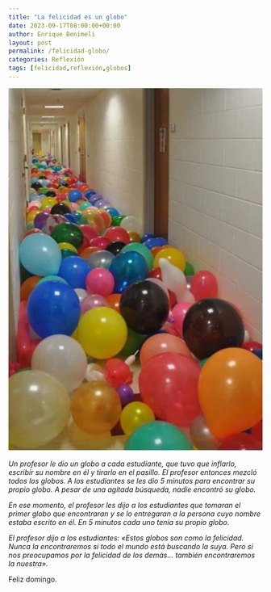 ```yaml
---
title: "La felicidad es un globo"
date: 2023-09-17T08:00:00+00:00
author: Enrique Benimeli
layout: post
permalink: /felicidad-globo/
categories: Reflexión
tags: [felicidad,reflexión,globos]
---
```


[![image](assets/images/posts/2023/09/globos.jpeg)]()

*Un profesor le dio un globo a cada estudiante, que tuvo que inflarlo, escribir su nombre en él y tirarlo en el pasillo. El profesor entonces mezcló todos los globos. A los estudiantes se les dio 5 minutos para encontrar su propio globo. A pesar de una agitada búsqueda, nadie encontró su globo.*

*En ese momento, el profesor les dijo a los estudiantes que tomaran el primer globo que encontraran y se lo entregaran a la persona cuyo nombre estaba escrito en él. En 5 minutos cada uno tenía su propio globo.*

*El profesor dijo a los estudiantes: «Estos globos son como la felicidad. Nunca la encontraremos si todo el mundo está buscando la suya. Pero si nos preocupamos por la felicidad de los demás... también encontraremos la nuestra».*

Feliz domingo.